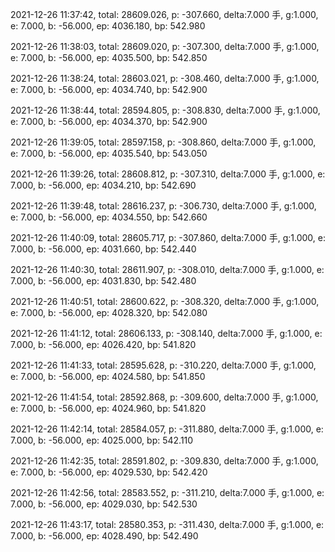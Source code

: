 2021-12-26 11:37:42, total: 28609.026, p: -307.660, delta:7.000 手, g:1.000, e: 7.000, b: -56.000, ep: 4036.180, bp: 542.980

2021-12-26 11:38:03, total: 28609.020, p: -307.300, delta:7.000 手, g:1.000, e: 7.000, b: -56.000, ep: 4035.500, bp: 542.850

2021-12-26 11:38:24, total: 28603.021, p: -308.460, delta:7.000 手, g:1.000, e: 7.000, b: -56.000, ep: 4034.740, bp: 542.900

2021-12-26 11:38:44, total: 28594.805, p: -308.830, delta:7.000 手, g:1.000, e: 7.000, b: -56.000, ep: 4034.370, bp: 542.900

2021-12-26 11:39:05, total: 28597.158, p: -308.860, delta:7.000 手, g:1.000, e: 7.000, b: -56.000, ep: 4035.540, bp: 543.050

2021-12-26 11:39:26, total: 28608.812, p: -307.310, delta:7.000 手, g:1.000, e: 7.000, b: -56.000, ep: 4034.210, bp: 542.690

2021-12-26 11:39:48, total: 28616.237, p: -306.730, delta:7.000 手, g:1.000, e: 7.000, b: -56.000, ep: 4034.550, bp: 542.660

2021-12-26 11:40:09, total: 28605.717, p: -307.860, delta:7.000 手, g:1.000, e: 7.000, b: -56.000, ep: 4031.660, bp: 542.440

2021-12-26 11:40:30, total: 28611.907, p: -308.010, delta:7.000 手, g:1.000, e: 7.000, b: -56.000, ep: 4031.830, bp: 542.480

2021-12-26 11:40:51, total: 28600.622, p: -308.320, delta:7.000 手, g:1.000, e: 7.000, b: -56.000, ep: 4028.320, bp: 542.080

2021-12-26 11:41:12, total: 28606.133, p: -308.140, delta:7.000 手, g:1.000, e: 7.000, b: -56.000, ep: 4026.420, bp: 541.820

2021-12-26 11:41:33, total: 28595.628, p: -310.220, delta:7.000 手, g:1.000, e: 7.000, b: -56.000, ep: 4024.580, bp: 541.850

2021-12-26 11:41:54, total: 28592.868, p: -309.600, delta:7.000 手, g:1.000, e: 7.000, b: -56.000, ep: 4024.960, bp: 541.820

2021-12-26 11:42:14, total: 28584.057, p: -311.880, delta:7.000 手, g:1.000, e: 7.000, b: -56.000, ep: 4025.000, bp: 542.110

2021-12-26 11:42:35, total: 28591.802, p: -309.830, delta:7.000 手, g:1.000, e: 7.000, b: -56.000, ep: 4029.530, bp: 542.420

2021-12-26 11:42:56, total: 28583.552, p: -311.210, delta:7.000 手, g:1.000, e: 7.000, b: -56.000, ep: 4029.030, bp: 542.530

2021-12-26 11:43:17, total: 28580.353, p: -311.430, delta:7.000 手, g:1.000, e: 7.000, b: -56.000, ep: 4028.490, bp: 542.490